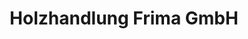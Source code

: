 ---
title: "Holzhandlung Frima GmbH"
url: /neustadt-wied/holzhandlung-frima-gmbh/
shop: Baumarkt
---